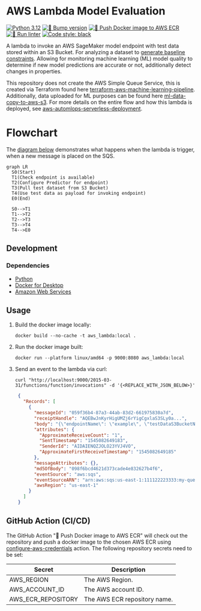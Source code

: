 # AWS Lambda Model Evaluation

[![Python 3.12](https://img.shields.io/badge/python-3.12-blue.svg)](https://www.python.org/downloads/release/python-3121/)
[![🚧 Bump version](https://github.com/kwame-mintah/aws-lambda-model-evaluation/actions/workflows/bump-repository-version.yml/badge.svg)](https://github.com/kwame-mintah/aws-lambda-model-evaluation/actions/workflows/bump-repository-version.yml)
[![🚀 Push Docker image to AWS ECR](https://github.com/kwame-mintah/aws-lambda-model-evaluation/actions/workflows/push-docker-image-to-aws-ecr.yml/badge.svg)](https://github.com/kwame-mintah/aws-lambda-model-evaluation/actions/workflows/push-docker-image-to-aws-ecr.yml)
[![🧹 Run linter](https://github.com/kwame-mintah/aws-lambda-model-evaluation/actions/workflows/run-python-linter.yml/badge.svg)](https://github.com/kwame-mintah/aws-lambda-model-evaluation/actions/workflows/run-python-linter.yml)
<a href="https://github.com/psf/black"><img alt="Code style: black" src="https://img.shields.io/badge/code%20style-black-000000.svg"></a>

A lambda to invoke an AWS SageMaker model endpoint with test data stored within an S3 Bucket. For analyzing a dataset to
[generate baseline constraints](https://sagemaker.readthedocs.io/en/stable/amazon_sagemaker_model_monitoring.html).
Allowing for monitoring machine learning (ML) model quality to determine if new model predictions are accurate or not,
additionally detect changes in properties.

This repository does not create the AWS Simple Queue Service, this is created via Terraform found here [terraform-aws-machine-learning-pipeline](https://github.com/kwame-mintah/terraform-aws-machine-learning-pipeline).
Additionally, data uploaded for ML purposes can be found here [ml-data-copy-to-aws-s3](https://github.com/kwame-mintah/ml-data-copy-to-aws-s3).
For more details on the entire flow and how this lambda is deployed, see [aws-automlops-serverless-deployment](https://github.com/kwame-mintah/aws-automlops-serverless-deployment).

# Flowchart

The [diagram below](https://mermaid.js.org/syntax/flowchart.html#flowcharts-basic-syntax) demonstrates what happens when
the lambda is trigger, when a new message is placed on the SQS.

```mermaid
graph LR
  S0(Start)
  T1(Check endpoint is available)
  T2(Configure Predictor for endpoint)
  T3(Pull test dataset from S3 Bucket)
  T4(Use test data as payload for invoking endpoint)
  E0(End)

  S0-->T1
  T1-->T2
  T2-->T3
  T3-->T4
  T4-->E0
```

## Development

### Dependencies

- [Python](https://www.python.org/downloads/release/python-3121/)
- [Docker for Desktop](https://www.docker.com/products/docker-desktop/)
- [Amazon Web Services](https://aws.amazon.com/?nc2=h_lg)

## Usage

1. Build the docker image locally:

   ```commandline
   docker build --no-cache -t aws_lambda:local .
   ```

2. Run the docker image built:

   ```commandline
   docker run --platform linux/amd64 -p 9000:8080 aws_lambda:local
   ```

3. Send an event to the lambda via curl:
   ```commandline
   curl "http://localhost:9000/2015-03-31/functions/function/invocations" -d '{<REPLACE_WITH_JSON_BELOW>}'
   ```
   ```json
    {
      "Records": [
        {
          "messageId": "059f36b4-87a3-44ab-83d2-661975830a7d",
          "receiptHandle": "AQEBwJnKyrHigUMZj6rYigCgxlaS3SLy0a...",
          "body": "{\"endpointName\": \"example\", \"testDataS3BucketName\": \"example-bucket\", \"testDataS3Key\" : \"test-data.csv\"}",
          "attributes": {
            "ApproximateReceiveCount": "1",
            "SentTimestamp": "1545082649183",
            "SenderId": "AIDAIENQZJOLO23YVJ4VO",
            "ApproximateFirstReceiveTimestamp": "1545082649185"
          },
          "messageAttributes": {},
          "md5OfBody": "098f6bcd4621d373cade4e832627b4f6",
          "eventSource": "aws:sqs",
          "eventSourceARN": "arn:aws:sqs:us-east-1:111122223333:my-queue",
          "awsRegion": "us-east-1"
        }
      ]
    }
   ```

## GitHub Action (CI/CD)

The GitHub Action "🚀 Push Docker image to AWS ECR" will check out the repository and push a docker image to the chosen AWS ECR using
[configure-aws-credentials](https://github.com/aws-actions/configure-aws-credentials/tree/v4.0.1/) action. The following repository secrets need to be set:

| Secret             | Description                  |
|--------------------|------------------------------|
| AWS_REGION         | The AWS Region.              |
| AWS_ACCOUNT_ID     | The AWS account ID.          |
| AWS_ECR_REPOSITORY | The AWS ECR repository name. |
